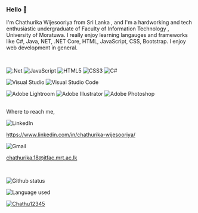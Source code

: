 ### Hello 👋


I'm Chathurika Wijesooriya from Sri Lanka , and I'm a hardworking and tech enthusiastic undergraduate of Faculty of Information Technology , University of Moratuwa. I really enjoy learning langauges and frameworks like C#, Java, NET, .NET Core, HTML, JavaScript, CSS, Bootstrap. I enjoy web development in general. 

<br>

![.Net](https://img.shields.io/badge/.NET-5C2D91?style=for-the-badge&logo=.net&logoColor=white) ![JavaScript](https://img.shields.io/badge/javascript-%23323330.svg?style=for-the-badge&logo=javascript&logoColor=%23F7DF1E) ![HTML5](https://img.shields.io/badge/html5-%23E34F26.svg?style=for-the-badge&logo=html5&logoColor=white) ![CSS3](https://img.shields.io/badge/css3-%231572B6.svg?style=for-the-badge&logo=css3&logoColor=white) ![C#](https://img.shields.io/badge/c%23-%23239120.svg?style=for-the-badge&logo=c-sharp&logoColor=white)

![Visual Studio](https://img.shields.io/badge/Visual%20Studio-5C2D91.svg?style=for-the-badge&logo=visual-studio&logoColor=white) ![Visual Studio Code](https://img.shields.io/badge/Visual%20Studio%20Code-0078d7.svg?style=for-the-badge&logo=visual-studio-code&logoColor=white)

![Adobe Lightroom](https://img.shields.io/badge/Adobe%20Lightroom-31A8FF.svg?style=for-the-badge&logo=Adobe%20Lightroom&logoColor=white) ![Adobe Illustrator](https://img.shields.io/badge/adobeillustrator-%23FF9A00.svg?style=for-the-badge&logo=adobeillustrator&logoColor=white) ![Adobe Photoshop](https://img.shields.io/badge/adobephotoshop-%2331A8FF.svg?style=for-the-badge&logo=adobephotoshop&logoColor=white)

<br>
Where to reach me, 

![LinkedIn](https://img.shields.io/badge/linkedin-%230077B5.svg?style=for-the-badge&logo=linkedin&logoColor=white) 

https://www.linkedin.com/in/chathurika-wijesooriya/

![Gmail](https://img.shields.io/badge/Gmail-D14836?style=for-the-badge&logo=gmail&logoColor=white)

chathurika.18@itfac.mrt.ac.lk

<br>

![Github status](https://github-readme-stats.vercel.app/api?username=Chathu12345&count_private=true&show_icons=true&theme=radical)

![Language used](https://github-readme-stats.vercel.app/api/top-langs/?username=Chathu12345&show_icons=true&theme=radical)

[![Chathu12345](https://github-readme-stats.vercel.app/api/pin/?username=Chathu12345&repo=Chathu12345&show_owner=true&theme=radical)](https://github.com/Chathu12345/Chathu12345)

